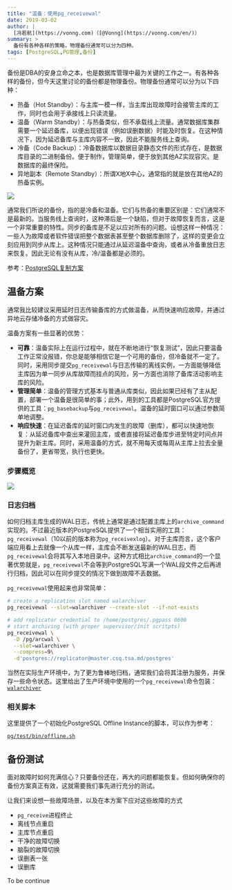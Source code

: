 ```yaml
---
title: "温备：使用pg_receivewal"
date: 2019-03-02
author: |
  [冯若航](https://vonng.com)（[@Vonng](https://vonng.com/en/)）
summary: >
  备份有各种各样的策略，物理备份通常可以分为四种。
tags: [PostgreSQL,PG管理,备份]
---
```


备份是DBA的安身立命之本，也是数据库管理中最为关键的工作之一。有各种各样的备份，但今天这里讨论的备份都是物理备份。物理备份通常可以分为以下四种：

* 热备（Hot Standby）：与主库一模一样，当主库出现故障时会接管主库的工作，同时也会用于承接线上只读流量。
* 温备（Warm Standby）：与热备类似，但不承载线上流量。通常数据库集群需要一个延迟备库，以便出现错误（例如误删数据）时能及时恢复。在这种情况下，因为延迟备库与主库内容不一致，因此不能服务线上查询。
* 冷备（Code Backup）：冷备数据库以数据目录静态文件的形式存在，是数据库目录的二进制备份。便于制作，管理简单，便于放到其他AZ实现容灾。是数据库的最终保险。
* 异地副本（Remote Standby）：所谓X地X中心，通常指的就是放在其他AZ的热备实例。

![](backup-types.png)

通常我们所说的备份，指的是冷备和温备。它们与热备的重要区别是：它们通常不是最新的。当服务线上查询时，这种滞后是一个缺陷，但对于故障恢复而言，这是一个非常重要的特性。同步的备库是不足以应对所有的问题。设想这样一种情况：一些人为故障或者软件错误把整个数据表甚至整个数据库删除了，这样的变更会立刻应用到同步从库上。这种情况只能通过从延迟温备中查询，或者从冷备重放日志来恢复。因此无论有没有从库，冷/温备都是必须的。

参考：[PostgreSQL复制方案](https://pigsty.io/docs/administration/backup/)



## 温备方案

通常我比较建议采用延时日志传输备库的方式做温备，从而快速响应故障，并通过异地云存储冷备的方式做容灾。

温备方案有一些显著的优势：

* **可靠**：温备实际上在运行过程中，就在不断地进行“恢复测试”，因此只要温备工作正常没报错，你总是能够相信它是一个可用的备份，但冷备就不一定了。同时，采用同步提交`pg_receivewal`与日志传输的离线实例，一方面能够降低主库因为单一同步从库故障而挂点的风险，另一方面也消除了备库活动影响主库的风险。
* **管理简单**：温备的管理方式基本与普通从库类似，因此如果已经有了主从配置，部署一个温备是很简单的事；此外，用到的工具都是PostgreSQL官方提供的工具：`pg_basebackup`与`pg_receivewal`。温备的延时窗口可以通过参数简单地调整。
* **响应快速**：在延迟备库的延时窗口内发生的故障（删库），都可以快速地恢复：从延迟备库中查出来灌回主库，或者直接将延迟备库步进至特定时间点并提升为新主库。同时，采用温备的方式，就不用每天或每周从主库上拉去全量备份了，更省带宽，执行也更快。

### 步骤概览

![](backu-setup.png)

### 日志归档

如何归档主库生成的WAL日志，传统上通常是通过配置主库上的`archive_command`实现的。不过最近版本的PostgreSQL提供了一个相当实用的工具：`pg_receivewal`（10以前的版本称为`pg_receivexlog`）。对于主库而言，这个客户端应用看上去就像一个从库一样，主库会不断发送最新的WAL日志，而`pg_receivewal`会将其写入本地目录中。这种方式相比`archive_command`的一个显著优势就是，`pg_receivewal`不会等到PostgreSQL写满一个WAL段文件之后再进行归档，因此可以在同步提交的情况下做到故障不丢数据。

`pg_receivewal`使用起来也非常简单：

```bash
# create a replication slot named walarchiver
pg_receivewal --slot=walarchiver --create-slot --if-not-exists

# add replicator credential to /home/postgres/.pgpass 0600
# start archiving (with proper supervisor/init scritpts)
pg_receivewal \
  -D /pg/arcwal \
  --slot=walarchiver \
  --compress=9\
  -d'postgres://replicator@master.csq.tsa.md/postgres'
```

当然在实际生产环境中，为了更为鲁棒地归档，通常我们会将其注册为服务，并保存一些命令状态。这里给出了生产环境中使用的一个`pg_receivewal`命令包装：[`walarchiver`](https://github.com/Vonng/pg/blob/master/test/pkg/walarchiver)

### 相关脚本

这里提供了一个初始化PostgreSQL Offline Instance的脚本，可以作为参考：

[`pg/test/bin/offline.sh`](https://github.com/Vonng/pg/blob/master/test/bin/offline.sh)





## 备份测试

面对故障时如何充满信心？只要备份还在，再大的问题都能恢复。但如何确保你的备份方案真正有效，这就需要我们事先进行充分的测试。

让我们来设想一些故障场景，以及在本方案下应对这些故障的方式

* `pg_receive`进程终止
* 离线节点重启
* 主库节点重启
* 干净的故障切换
* 脑裂的故障切换
* 误删表一张
* 误删库

To be continue

